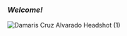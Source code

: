 ### ***Welcome!***

![Damaris Cruz Alvarado Headshot (1)](https://github.com/dcruzalvarad0/data_su23_website/assets/133800496/a5a937f3-c204-4345-a713-bab4888e3aae)




